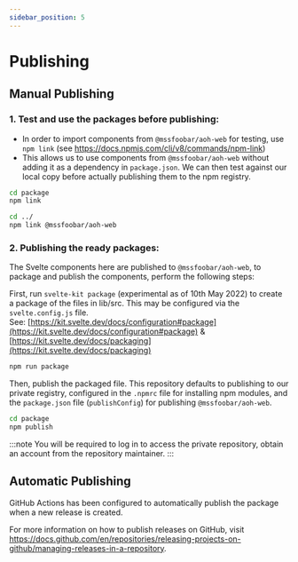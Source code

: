 ```yaml
---
sidebar_position: 5
---
```


# Publishing

## Manual Publishing

### 1. Test and use the packages before publishing:

-   In order to import components from `@mssfoobar/aoh-web` for testing, use `npm link`
    (see https://docs.npmjs.com/cli/v8/commands/npm-link)
-   This allows us to use components from `@mssfoobar/aoh-web` without adding it as a dependency in `package.json`.
    We can then test against our local copy before actually publishing them to the npm registry.

```bash
cd package
npm link

cd ../
npm link @mssfoobar/aoh-web
```

### 2. Publishing the ready packages:

The Svelte components here are published to `@mssfoobar/aoh-web`, to package and publish the components,
perform the following steps:

First, run `svelte-kit package` (experimental as of 10th May 2022) to create a package of the files in lib/src.
This may be configured via the `svelte.config.js` file.  
See: [https://kit.svelte.dev/docs/configuration#package](https://kit.svelte.dev/docs/configuration#package) & [https://kit.svelte.dev/docs/packaging](https://kit.svelte.dev/docs/packaging)

```bash
npm run package
```

Then, publish the packaged file. This repository defaults to publishing to our private registry, configured in the `.npmrc` file for installing npm modules, and the `package.json` file (`publishConfig`) for publishing `@mssfoobar/aoh-web`.

```bash
cd package
npm publish
```

:::note
You will be required to log in to access the private repository, obtain an account from the repository maintainer.
:::

## Automatic Publishing

GitHub Actions has been configured to automatically publish the package when a new release is created.

For more information on how to publish releases on GitHub, visit https://docs.github.com/en/repositories/releasing-projects-on-github/managing-releases-in-a-repository.
